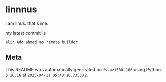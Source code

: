 # linnnus

i am linus. that's me.

my latest commit is

```
ali: Add ahmed as remote builder
```

## Meta

This README was automatically generated on `fv-az1538-106` using Python
`3.10.16` at `2025-04-11 05:40:16.735372`.
